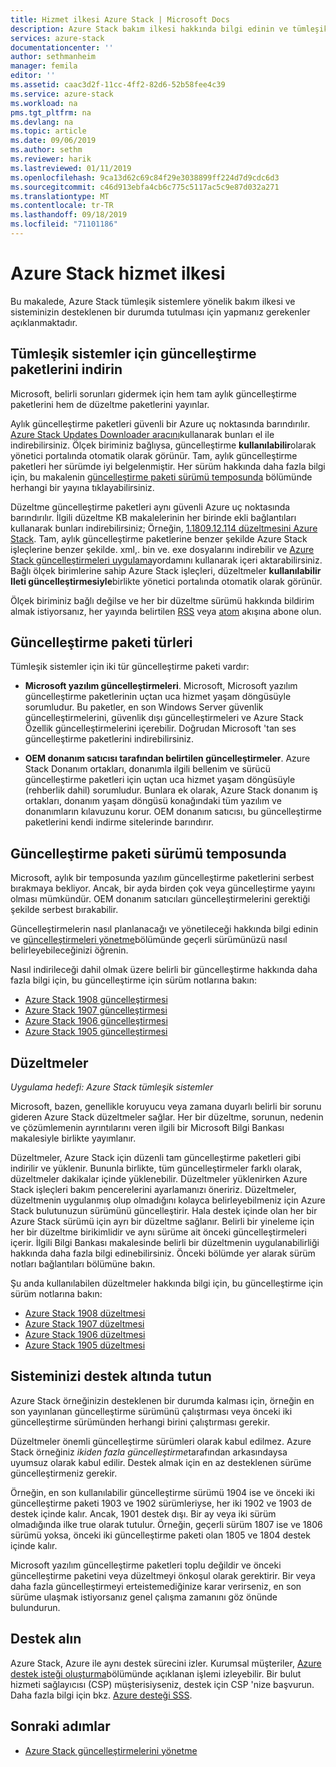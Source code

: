 ```yaml
---
title: Hizmet ilkesi Azure Stack | Microsoft Docs
description: Azure Stack bakım ilkesi hakkında bilgi edinin ve tümleşik bir sistemin desteklenen bir durumda tutulması.
services: azure-stack
documentationcenter: ''
author: sethmanheim
manager: femila
editor: ''
ms.assetid: caac3d2f-11cc-4ff2-82d6-52b58fee4c39
ms.service: azure-stack
ms.workload: na
pms.tgt_pltfrm: na
ms.devlang: na
ms.topic: article
ms.date: 09/06/2019
ms.author: sethm
ms.reviewer: harik
ms.lastreviewed: 01/11/2019
ms.openlocfilehash: 9ca13d62c69c84f29e3038899ff224d7d9cdc6d3
ms.sourcegitcommit: c46d913ebfa4cb6c775c5117ac5c9e87d032a271
ms.translationtype: MT
ms.contentlocale: tr-TR
ms.lasthandoff: 09/18/2019
ms.locfileid: "71101186"
---
```

# <a name="azure-stack-servicing-policy"></a>Azure Stack hizmet ilkesi

Bu makalede, Azure Stack tümleşik sistemlere yönelik bakım ilkesi ve sisteminizin desteklenen bir durumda tutulması için yapmanız gerekenler açıklanmaktadır.

## <a name="download-update-packages-for-integrated-systems"></a>Tümleşik sistemler için güncelleştirme paketlerini indirin

Microsoft, belirli sorunları gidermek için hem tam aylık güncelleştirme paketlerini hem de düzeltme paketlerini yayınlar.

Aylık güncelleştirme paketleri güvenli bir Azure uç noktasında barındırılır. [Azure Stack Updates Downloader aracını](https://aka.ms/azurestackupdatedownload)kullanarak bunları el ile indirebilirsiniz. Ölçek biriminiz bağlıysa, güncelleştirme **kullanılabilir**olarak yönetici portalında otomatik olarak görünür. Tam, aylık güncelleştirme paketleri her sürümde iyi belgelenmiştir. Her sürüm hakkında daha fazla bilgi için, bu makalenin [güncelleştirme paketi sürümü temposunda](#update-package-release-cadence) bölümünde herhangi bir yayına tıklayabilirsiniz.

Düzeltme güncelleştirme paketleri aynı güvenli Azure uç noktasında barındırılır. İlgili düzeltme KB makalelerinin her birinde ekli bağlantıları kullanarak bunları indirebilirsiniz; Örneğin, [1.1809.12.114 düzeltmesini Azure Stack](https://support.microsoft.com/help/4481548/azure-stack-hotfix-1-1809-12-114). Tam, aylık güncelleştirme paketlerine benzer şekilde Azure Stack işleçlerine benzer şekilde. xml,. bin ve. exe dosyalarını indirebilir ve [Azure Stack güncelleştirmeleri uygulama](azure-stack-apply-updates.md)yordamını kullanarak içeri aktarabilirsiniz. Bağlı ölçek birimlerine sahip Azure Stack işleçleri, düzeltmeler **kullanılabilir Ileti güncelleştirmesiyle**birlikte yönetici portalında otomatik olarak görünür.

Ölçek biriminiz bağlı değilse ve her bir düzeltme sürümü hakkında bildirim almak istiyorsanız, her yayında belirtilen [RSS](https://support.microsoft.com/app/content/api/content/feeds/sap/en-us/32d322a8-acae-202d-e9a9-7371dccf381b/rss) veya [atom](https://support.microsoft.com/app/content/api/content/feeds/sap/en-us/32d322a8-acae-202d-e9a9-7371dccf381b/atom) akışına abone olun.

## <a name="update-package-types"></a>Güncelleştirme paketi türleri

Tümleşik sistemler için iki tür güncelleştirme paketi vardır:

- **Microsoft yazılım güncelleştirmeleri**. Microsoft, Microsoft yazılım güncelleştirme paketlerinin uçtan uca hizmet yaşam döngüsüyle sorumludur. Bu paketler, en son Windows Server güvenlik güncelleştirmelerini, güvenlik dışı güncelleştirmeleri ve Azure Stack Özellik güncelleştirmelerini içerebilir. Doğrudan Microsoft 'tan ses güncelleştirme paketlerini indirebilirsiniz.

- **OEM donanım satıcısı tarafından belirtilen güncelleştirmeler**. Azure Stack Donanım ortakları, donanımla ilgili bellenim ve sürücü güncelleştirme paketleri için uçtan uca hizmet yaşam döngüsüyle (rehberlik dahil) sorumludur. Bunlara ek olarak, Azure Stack donanım iş ortakları, donanım yaşam döngüsü konağındaki tüm yazılım ve donanımların kılavuzunu korur. OEM donanım satıcısı, bu güncelleştirme paketlerini kendi indirme sitelerinde barındırır.

## <a name="update-package-release-cadence"></a>Güncelleştirme paketi sürümü temposunda

Microsoft, aylık bir temposunda yazılım güncelleştirme paketlerini serbest bırakmaya bekliyor. Ancak, bir ayda birden çok veya güncelleştirme yayını olması mümkündür. OEM donanım satıcıları güncelleştirmelerini gerektiği şekilde serbest bırakabilir.

Güncelleştirmelerin nasıl planlanacağı ve yönetileceği hakkında bilgi edinin ve [güncelleştirmeleri yönetme](azure-stack-updates.md)bölümünde geçerli sürümünüzü nasıl belirleyebileceğinizi öğrenin.

Nasıl indirileceği dahil olmak üzere belirli bir güncelleştirme hakkında daha fazla bilgi için, bu güncelleştirme için sürüm notlarına bakın:

- [Azure Stack 1908 güncelleştirmesi](/azure-stack/operator/release-notes?view=azs-1908)
- [Azure Stack 1907 güncelleştirmesi](/azure-stack/operator/release-notes?view=azs-1907)
- [Azure Stack 1906 güncelleştirmesi](/azure-stack/operator/release-notes?view=azs-1906)
- [Azure Stack 1905 güncelleştirmesi](/azure-stack/operator/release-notes?view=azs-1905)

## <a name="hotfixes"></a>Düzeltmeler

*Uygulama hedefi: Azure Stack tümleşik sistemler*

Microsoft, bazen, genellikle koruyucu veya zamana duyarlı belirli bir sorunu gideren Azure Stack düzeltmeler sağlar.  Her bir düzeltme, sorunun, nedenin ve çözümlemenin ayrıntılarını veren ilgili bir Microsoft Bilgi Bankası makalesiyle birlikte yayımlanır.

Düzeltmeler, Azure Stack için düzenli tam güncelleştirme paketleri gibi indirilir ve yüklenir. Bununla birlikte, tüm güncelleştirmeler farklı olarak, düzeltmeler dakikalar içinde yüklenebilir. Düzeltmeler yüklenirken Azure Stack işleçleri bakım pencerelerini ayarlamanızı öneririz. Düzeltmeler, düzeltmenin uygulanmış olup olmadığını kolayca belirleyebilmeniz için Azure Stack bulutunuzun sürümünü güncelleştirir. Hala destek içinde olan her bir Azure Stack sürümü için ayrı bir düzeltme sağlanır. Belirli bir yineleme için her bir düzeltme birikimlidir ve aynı sürüme ait önceki güncelleştirmeleri içerir. İlgili Bilgi Bankası makalesinde belirli bir düzeltmenin uygulanabilirliği hakkında daha fazla bilgi edinebilirsiniz. Önceki bölümde yer alarak sürüm notları bağlantıları bölümüne bakın.

Şu anda kullanılabilen düzeltmeler hakkında bilgi için, bu güncelleştirme için sürüm notlarına bakın:

- [Azure Stack 1908 düzeltmesi](/azure-stack/operator/release-notes?view=azs-1908#hotfixes-1908)
- [Azure Stack 1907 düzeltmesi](/azure-stack/operator/release-notes?view=azs-1907#hotfixes-1907)
- [Azure Stack 1906 düzeltmesi](/azure-stack/operator/release-notes?view=azs-1906#hotfixes-1906)
- [Azure Stack 1905 düzeltmesi](/azure-stack/operator/release-notes?view=azs-1905#hotfixes-1905)

## <a name="keep-your-system-under-support"></a>Sisteminizi destek altında tutun

Azure Stack örneğinizin desteklenen bir durumda kalması için, örneğin en son yayınlanan güncelleştirme sürümünü çalıştırması veya önceki iki güncelleştirme sürümünden herhangi birini çalıştırması gerekir.

Düzeltmeler önemli güncelleştirme sürümleri olarak kabul edilmez. Azure Stack örneğiniz *ikiden fazla güncelleştirme*tarafından arkasındaysa uyumsuz olarak kabul edilir. Destek almak için en az desteklenen sürüme güncelleştirmeniz gerekir.

Örneğin, en son kullanılabilir güncelleştirme sürümü 1904 ise ve önceki iki güncelleştirme paketi 1903 ve 1902 sürümleriyse, her iki 1902 ve 1903 de destek içinde kalır. Ancak, 1901 destek dışı. Bir ay veya iki sürüm olmadığında ilke true olarak tutulur. Örneğin, geçerli sürüm 1807 ise ve 1806 sürümü yoksa, önceki iki güncelleştirme paketi olan 1805 ve 1804 destek içinde kalır.

Microsoft yazılım güncelleştirme paketleri toplu değildir ve önceki güncelleştirme paketini veya düzeltmeyi önkoşul olarak gerektirir. Bir veya daha fazla güncelleştirmeyi erteistemediğinize karar verirseniz, en son sürüme ulaşmak istiyorsanız genel çalışma zamanını göz önünde bulundurun.

## <a name="get-support"></a>Destek alın

Azure Stack, Azure ile aynı destek sürecini izler. Kurumsal müşteriler, [Azure destek isteği oluşturma](https://docs.microsoft.com/azure/azure-supportability/how-to-create-azure-support-request)bölümünde açıklanan işlemi izleyebilir. Bir bulut hizmeti sağlayıcısı (CSP) müşterisiyseniz, destek için CSP 'nize başvurun. Daha fazla bilgi için bkz. [Azure desteği SSS](https://azure.microsoft.com/support/faq/).

## <a name="next-steps"></a>Sonraki adımlar

- [Azure Stack güncelleştirmelerini yönetme](azure-stack-updates.md)
